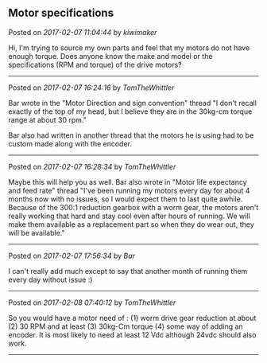 ## Motor specifications
Posted on *2017-02-07 11:04:44* by *kiwimaker*

Hi, I'm trying to source my own parts and feel that my motors do not have enough torque. 
Does anyone know the make and model or the specifications (RPM and torque) of the drive motors?

---

Posted on *2017-02-07 16:24:16* by *TomTheWhittler*

Bar wrote in the "Motor Direction and sign convention" thread  "I don't recall exactly of the top of my head, but I believe they are in the 30kg-cm torque range at about 30 rpm."

Bar also had written in another thread that the motors he is using had to be custom made along with the encoder.

---

Posted on *2017-02-07 16:28:34* by *TomTheWhittler*

Maybe this will help you as well.
Bar also wrote in "Motor life expectancy and feed rate" thread "I've been running my motors every day for about 4 months now with no issues, so I would expect them to last quite awhile. Because of the 300:1 reduction gearbox with a worm gear, the motors aren't really working that hard and stay cool even after hours of running. We will make them available as a replacement part so when they do wear out, they will be available."

---

Posted on *2017-02-07 17:56:34* by *Bar*

I can't really add much except to say that another month of running them every day without issue :)

---

Posted on *2017-02-08 07:40:12* by *TomTheWhittler*

So you would have a motor need of :
(1) worm drive gear reduction at about
(2)  30 RPM and at least
(3)  30kg-Cm torque
(4) some way of adding an encoder.
It is most likely to need at least 12 Vdc although 24vdc should also work.

---

